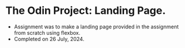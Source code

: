 # The Odin Project: Landing Page.

- Assignment was to make a landing page provided in the assignment from scratch using flexbox.
- Completed on 26 July, 2024.
